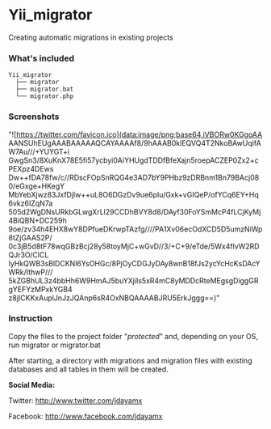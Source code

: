 # Yii_migrator
Creating automatic migrations in existing projects

### What's included
```
Yii_migrator
  ├── migrator
  ├── migrator.bat
  └── migrator.php
```
### Screenshots
"![https://twitter.com/favicon.ico](data:image/png;base64,iVBORw0KGgoAA
AANSUhEUgAAABAAAAAQCAYAAAAf8/9hAAAB0klEQVQ4T2NkoBAwUqifAW7Au///+YUYGT+i
GwgSn3/8XuKnX78E5fi57ycbyi0AiYHUgdTDDfBfeXajn5roepACZEP0Zx2+cPEXpz4DEws
Dw++fDA78fw/c//RDscFOpSnRQG4e3AD7bY9PHbz9zDRBnm1Bn79BAcj080/eGxge+HKegY
MbYebXjwz83JxfDjlw++uL8O6DGzDv9ue6pIu/Gxk+vGIQeP/ofYCq6EY+Hq6vkz6IZqN7a
505d2WgDNsURkbGLwgXrLl29CCDhBVY8d8/DAyf30FoYSmMcP4fLCjKyMj4BiQBN+DC259h
9oe/zv34h4EHX8wY8DPfueDKrwpTAzfg////PA1Xv06ecOdXCD5D5umzNiWp8tZjGAAS2P/
0c3jB5d8tF78wqGBzBcj28y58toyMjC+wGvD//3/+C+9/eTde/5Wx4flvW2RDQJr3O/ClCL
IyHkQWB3sBlDCKNl6YsOHGc/8PjOyCDGJyDAy8wnB18fJs2ycYcHcKsDAcYWRk/IthwP///
5kZGBhUL3z4bbHh6W9HmAJ5buYXjiIs5xR4mC8yMDDcRteMEgsgDiggGRgYEFYzMPxkYGB4
z8jICKKxAuplJnJzJQAnp6sR4OxNBQAAAABJRU5ErkJggg==)"

### Instruction
Copy the files to the project folder "*protected*" and, depending on your OS, run migrator or migrator.bat

After starting, a directory with migrations and migration files with existing databases and all tables in them will be created. 

**Social Media:**

Twitter: <http://www.twitter.com/jdayamx>

Facebook: <http://www.facebook.com/jdayamx>